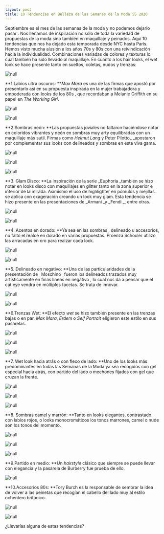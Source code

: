 ```yaml
---
layout: post
title: 10 Tendencias en Belleza de las Semanas de la Moda SS 2020
---
```

Septiembre es el mes de las semanas de la moda y no podemos dejarlo pasar . Nos llenamos de inspiración no sólo de toda la variedad de propuestas de la moda sino también en maquillaje y peinados. Aquí 10 tendencias que nos ha dejado esta temporada desde NYC hasta París. Hemos visto mucha alusión a los años 70s y 80s con una reivindicación hacia la individualidad. Combinaciones variadas de colores y texturas lo cual también ha sido llevado al maquillaje. En cuanto a los hair looks, el wet look se hace presente tanto en sueltos, coletas, nudos y trenzas:

![null](/img/uploads/portadillafw.jpg)

**1.Labios ultra oscuros: **_Max Mara_ es una de las firmas que apostó por presentarlo así en su propuesta inspirada en la mujer trabajadora y empoderada con looks de los 80s , que recordaban a Melanie Griffith en su papel en _The Working Girl_. 

![null](/img/uploads/maxmara.jpg)

![null](/img/uploads/labiososcuros.jpg)

**2.Sombras neón: **Las propuestas joviales no faltaron haciéndose notar en coloridos vibrantes y neón en sombras muy arty equilibradas con un maquillaje más sutil. Firmas como _Helmut Lang_ y Peter Pilotto_ _apostaron por complementar sus looks con delineados y sombras en esta viva gama.

![null](/img/uploads/neon.jpg)

![null](/img/uploads/neon1.jpg)

![null](/img/uploads/peterpilotto.jpg)

**3. Glam Disco: **La inspiración de la serie _Euphoria _también se hizo notar en looks disco con maquillajes en glitter tanto en la zona superior e inferior de la mirada. Asimismo el uso de highlighter en pómulos y mejillas se aplica con exageración creando un look muy glam. Esta tendencia se hizo presente en las presentaciones de _Armani _y _Fendi _, entre otras.

![null](/img/uploads/fendi.jpg)

![null](/img/uploads/glitter2.jpg)

**4. Acentos en dorado: **Ya sea en las sombras , delineado u accesorios, no faltó el realce en dorado en varias propuestas. Proenza Schouler utilizó las arracadas en oro para realzar cada look.

![null](/img/uploads/proenza.jpg)

![null](/img/uploads/armani.jpg)

**5. Delineado en negativo: **Una de las particularidades de la presentación de _Moschino _fueron los delineados trazados muy artísticamente en finas líneas en negativo , lo cual nos da a pensar que el cat eye vendrá en múltiples facetas. Se trata de innovar.

![null](/img/uploads/delineadoennegativo.jpg)

![null](/img/uploads/delineado2.jpg)

**6.Trenzas Wet: **El efecto _wet_ se hizo también presente en las trenzas bajas o en par. _Max Mara_, _Erdem_ o _Self Portrait_ eligieron este estilo en sus pasarelas.

![null](/img/uploads/trenza3.jpg)

![null](/img/uploads/trenza2.jpg)

![null](/img/uploads/trenza1.jpg)

**7. Wet look hacia atrás o con fleco de lado: **Uno de los looks más predominantes en todas las Semanas de la Moda ya sea recogidos con gel especial hacia atrás, con partido del lado o mechones fijados con gel que cruzan la frente.

![null](/img/uploads/wetlook2.jpg)

![null](/img/uploads/wetlook1.jpg)

![null](/img/uploads/wetlook.jpg)

**8. Sombras camel y marrón: **Tanto en looks elegantes, contrastado con labios rojos, o looks monocromáticos los tonos marrones, camel o nude son los tonos del momento.

![null](/img/uploads/sombrasmarron.jpg)

![null](/img/uploads/sombrasmarron3.jpg)

![null](/img/uploads/sombrasmarron5.jpg)

**9.Partido en medio: **Un _hairstyle_ clásico que siempre se puede llevar con elegancia y la pasarela de Burberry fue prueba de ello.

![null](/img/uploads/burberry.jpg)

**10.Accesorios 80s: **Tory Burch es la responsable de sembrar la idea de volver a las peinetas que recogían el cabello del lado muy al estilo ochentero británico. 

![null](/img/uploads/peineta1.jpg)

![null](/img/uploads/peinetas.jpg)

¿Llevarías alguna de estas tendencias?
